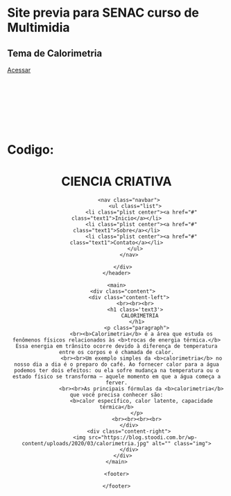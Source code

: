 # Site previa para SENAC curso de Multimidia
## Tema de Calorimetria
[Acessar](https://sincevoid.github.io/site-senac/)
<br><br><br><br><br><br><br><br>
# Codigo:

<!DOCTYPE html>
<html lang="en">
<head>
    <meta charset="UTF-8">
    <meta http-equiv="X-UA-Compatible" content="IE=edge">
    <meta name="viewport" content="width=device-width, initial-scale=1.0">
    <link rel="stylesheet" href="./src/stylesheet.css">
    <title>Ciencia Criativa</title>
</head>
<body>
    <header>
        <div class="topbar">
            <div class="logo">
                <h1 class="text2">CIENCIA CRIATIVA</h1>
            </div>

            <nav class="navbar">
                <ul class="list">
                    <li class="plist center"><a href="#" class="text1">Inicio</a></li>
                    <li class="plist center"><a href="#" class="text1">Sobre</a></li>
                    <li class="plist center"><a href="#" class="text1">Contato</a></li>
                </ul>
            </nav>

        </div>
    </header>

    <main>
        <div class="content">
            <div class="content-left">
                <br><br><br>
                <h1 class='text3'>
                    CALORIMETRIA 
                 </h1>
                 <p class="paragraph">
                    <br><b>Calorimetria</b> é a área que estuda os fenômenos físicos relacionados às <b>trocas de energia térmica.</b> Essa energia em trânsito ocorre devido à diferença de temperatura entre os corpos e é chamada de calor.
                    <br><br>Um exemplo simples da <b>calorimetria</b> no nosso dia a dia é o preparo do café. Ao fornecer calor para a água podemos ter dois efeitos: ou ela sofre mudança na temperatura ou o estado físico se transforma — aquele momento em que a água começa a ferver.
                    <br><br>As principais fórmulas da <b>calorimetria</b> que você precisa conhecer são:
                    <b>calor específico, calor latente, capacidade térmica</b>
                 </p>
                 <br><br><br><br>
            </div>
            <div class="content-right">
                <img src="https://blog.stoodi.com.br/wp-content/uploads/2020/03/calorimetria.jpg" alt="" class="img">
            </div>
        </div>
    </main>

    <footer>
        
    </footer>

</body>
</html>
